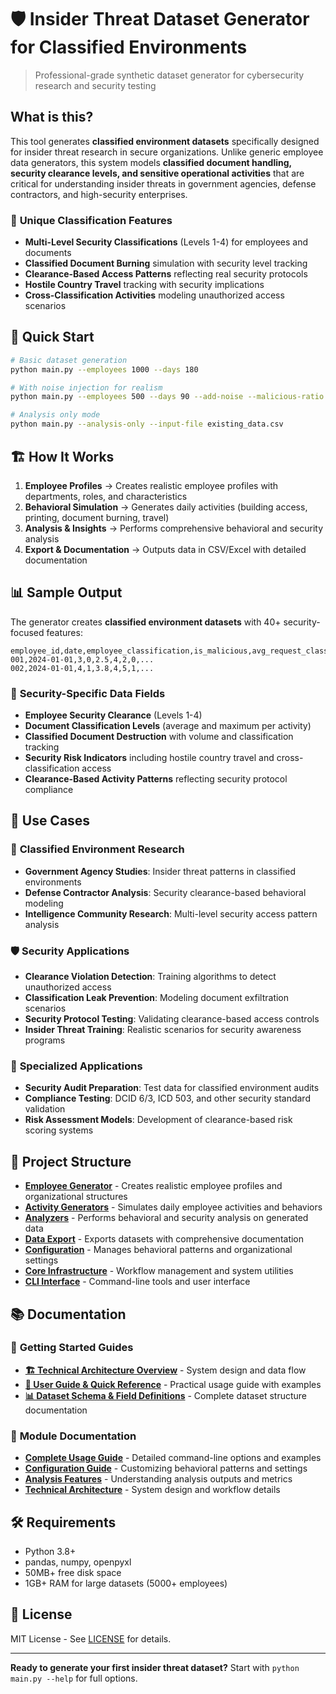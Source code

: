 # 🛡️ Insider Threat Dataset Generator for Classified Environments

> Professional-grade synthetic dataset generator for cybersecurity research and security testing

## What is this?

This tool generates **classified environment datasets** specifically designed for insider threat research in secure organizations. Unlike generic employee data generators, this system models **classified document handling, security clearance levels, and sensitive operational activities** that are critical for understanding insider threats in government agencies, defense contractors, and high-security enterprises.

### 🔐 **Unique Classification Features**
- **Multi-Level Security Classifications** (Levels 1-4) for employees and documents
- **Classified Document Burning** simulation with security level tracking
- **Clearance-Based Access Patterns** reflecting real security protocols
- **Hostile Country Travel** tracking with security implications
- **Cross-Classification Activities** modeling unauthorized access scenarios

## 🚀 Quick Start

```bash
# Basic dataset generation
python main.py --employees 1000 --days 180

# With noise injection for realism
python main.py --employees 500 --days 90 --add-noise --malicious-ratio 0.08

# Analysis only mode
python main.py --analysis-only --input-file existing_data.csv
```

## 🏗️ How It Works

1. **Employee Profiles** → Creates realistic employee profiles with departments, roles, and characteristics
2. **Behavioral Simulation** → Generates daily activities (building access, printing, document burning, travel)
3. **Analysis & Insights** → Performs comprehensive behavioral and security analysis
4. **Export & Documentation** → Outputs data in CSV/Excel with detailed documentation

## 📊 Sample Output

The generator creates **classified environment datasets** with 40+ security-focused features:

```csv
employee_id,date,employee_classification,is_malicious,avg_request_classification,max_request_classification,num_burn_requests,hostile_country_trip,...
001,2024-01-01,3,0,2.5,4,2,0,...
002,2024-01-01,4,1,3.8,4,5,1,...
```

### 🔐 **Security-Specific Data Fields**
- **Employee Security Clearance** (Levels 1-4)
- **Document Classification Levels** (average and maximum per activity)
- **Classified Document Destruction** with volume and classification tracking
- **Security Risk Indicators** including hostile country travel and cross-classification access
- **Clearance-Based Activity Patterns** reflecting security protocol compliance

## 🎯 Use Cases

### 🔬 **Classified Environment Research**
- **Government Agency Studies**: Insider threat patterns in classified environments
- **Defense Contractor Analysis**: Security clearance-based behavioral modeling
- **Intelligence Community Research**: Multi-level security access pattern analysis

### 🛡️ **Security Applications**
- **Clearance Violation Detection**: Training algorithms to detect unauthorized access
- **Classification Leak Prevention**: Modeling document exfiltration scenarios
- **Security Protocol Testing**: Validating clearance-based access controls
- **Insider Threat Training**: Realistic scenarios for security awareness programs

### 💼 **Specialized Applications**
- **Security Audit Preparation**: Test data for classified environment audits
- **Compliance Testing**: DCID 6/3, ICD 503, and other security standard validation
- **Risk Assessment Models**: Development of clearance-based risk scoring systems

## 📁 Project Structure

- **[Employee Generator](employee_generator/)** - Creates realistic employee profiles and organizational structures
- **[Activity Generators](activity_generators/)** - Simulates daily employee activities and behaviors
- **[Analyzers](analyzers/)** - Performs behavioral and security analysis on generated data
- **[Data Export](data_exporter/)** - Exports datasets with comprehensive documentation
- **[Configuration](config/)** - Manages behavioral patterns and organizational settings
- **[Core Infrastructure](core/)** - Workflow management and system utilities
- **[CLI Interface](cli/)** - Command-line tools and user interface

## 📚 Documentation

### 📖 **Getting Started Guides**
- **[🏗️ Technical Architecture Overview](./docs/TECHNICAL_OVERVIEW.md)** - System design and data flow
- **[📖 User Guide & Quick Reference](./docs/USER_GUIDE.md)** - Practical usage guide with examples
- **[📊 Dataset Schema & Field Definitions](./docs/DATA_SCHEMA.md)** - Complete dataset structure documentation

### 🔧 **Module Documentation**
- **[Complete Usage Guide](cli/README.md)** - Detailed command-line options and examples
- **[Configuration Guide](config/README.md)** - Customizing behavioral patterns and settings
- **[Analysis Features](analyzers/README.md)** - Understanding analysis outputs and metrics
- **[Technical Architecture](core/README.md)** - System design and workflow details

## 🛠️ Requirements

- Python 3.8+
- pandas, numpy, openpyxl
- 50MB+ free disk space
- 1GB+ RAM for large datasets (5000+ employees)

## 📄 License

MIT License - See [LICENSE](LICENSE) for details.

---

**Ready to generate your first insider threat dataset?** Start with `python main.py --help` for full options.
